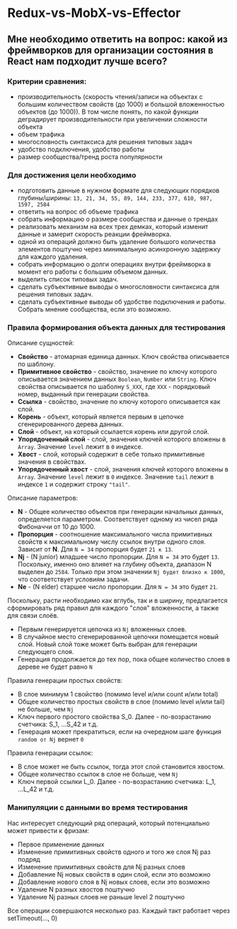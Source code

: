 # Redux-vs-MobX-vs-Effector
## Мне необходимо ответить на вопрос: **какой из фреймворков для организации состояния в React нам подходит лучше всего?**

### Критерии сравнения:

 - производительность (скорость чтения/записи на объектах с большим количеством свойств (до 1000) и большой вложенностью объектов (до 1000)). В том числе понять, по какой функции деградирует производительности при увеличении сложности объекта
 - объем трафика
 - многословность синтаксиса для решения типовых задач
 - удобство подключения, удобство работы
 - размер сообщества/тренд роста популярности

### Для достижения цели необходимо

- подготовить данные в нужном формате для следующих порядков глубины/ширины: `13, 21, 34, 55, 89, 144, 233, 377, 610, 987, 1597, 2584`
- ответить на вопрос об объеме трафика
- собрать информацию о размере сообщества и данные о трендах
- реализовать механизм на всех трех демках, который изменит данные и замерит скорость реакции фреймворка.
- одной из операций должно быть удаление большого количества элементов поштучно через минимальную асинхронную задержку для каждого удаления.
- собрать информацию о долги операциях внутри фреймворка в момент его работы с большим объемом данных.
- выделить список типовых задач.
- сделать субъективные выводы о многословности синтаксиса для решения типовых задач.
- сделать субъективные выводы об удобстве подключения и работы. Собрать мнение сообщества, если это возможно.

### Правила формирования объекта данных для тестирования

Описание сущностей:

 - **Свойство** - атомарная единица данных. Ключ свойства описывается по шаблону.
 - **Примитивное свойство** - свойство, значение по ключу которого описывается значением данных `Boolean`, `Number` или `String`. Ключ свойства описывается по шаболну `S_XXX`, где `XXX` - порядковый номер, выданный при генерации свойства.
 - **Ссылка** - свойство, значение по ключу которого описывается как слой.
 - **Корень** - объект, который является первым в цепочке сгенерированного дерева данных.
 - **Слой** - объект, на который ссылается корень или другой слой.
 - **Упорядоченный слой** - слой, значения ключей которого вложены в `Array`. Значение `level` лежит в `0` индексе.
 - **Хвост** - слой, который содержит в себе только примитивные значения в свойствах.
 - **Упорядоченный хвост** - слой, значения ключей которого вложены в `Array`. Значение `level` лежит в `0` индексе. Значение `tail` лежит в индексе `1` и содержит строку `"tail"`.
 
Описание параметров:

 - **N** - Общее количество объектов при генерации начальных данных, определяется параметром. Соответствует одному из чисел ряда Фибоначчи от 10 до 1000.
 - **Пропорция** - соотношение максимального числа примитивных свойств к максимальному числу ссылок внутри одного слоя. Зависит от **N**. Для `N = 34` пропорция будет `21 к 13`.
 - **Nj** - (N junior) младшее число пропорции. Для `N = 34` это будет `13`. Поскольку, именно оно влияет на глубину объекта, диапазон N выделен до `2584`. Только при этом значении `Nj будет близко к 1000`, что соответствует условиям задачи.
 - **Ne** - (N elder) старшее число пропорции. Для `N = 34` это будет `21`.

Поскольку, расти необходимо как вглубь, так и в ширину, предлагается сформировать ряд правил для каждого "слоя" вложенности, а также для связи слоёв.

 - Первым генерируется цепочка из `Nj` вложенных слоев.
 - В случайное место сгенерированной цепочки помещается новый слой. Новый слой тоже может быть выбран для генерации следующего слоя.
 - Генерация продолжается до тех пор, пока общее количество слоев в дереве не будет равно `N`

Правила генерации простых свойств:

 - В слое минимум 1 свойство (помимо level и/или count и/или total)
 - Общее количество простых свойств в слое (помимо level и/или tail) не больше, чем `Nj`
 - Ключ первого простого свойства S_0. Далее - по-возрастанию счетчика: S_1, ...S_42 и т.д.
 - Генерация может прекратиться, если на очередном шаге функция `random от Nj` вернет `0`

Правила генерации ссылок:

 - В слое может не быть ссылок, тогда этот слой становится хвостом.
 - Общее количество ссылок в слое не больше, чем `Nj`
 - Ключ первой ссылки L_0. Далее - по-возрастанию счетчика: L_1, ...L_42 и т.д.

### Манипуляции с данными во время тестирования

Нас интересует следующий ряд операций, который потенциально может привести к фризам:

 - Первое применение данных
 - Изменение примитивных свойств одного и того же слоя Nj раз подряд
 - Изменение примитивных свойств для Nj разных слоев
 - Добавление Nj новых свойств в один слой, если это возможно
 - Добавление нового слоя в Nj новых слоев, если это возможно
 - Удаление N разных хвостов поштучно
 - Удаление Nj разных слоев не раньше level 2 поштучно

Все операции совершаются несколько раз. Каждый такт работает через setTimeout(..., 0)
